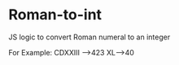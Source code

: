 # Roman-to-int

JS logic to convert Roman numeral to an integer

For Example:
CDXXIII -->423
XL-->40
